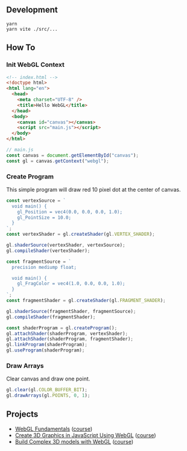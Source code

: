 ## Development

```shell
yarn
yarn vite ./src/...
```

## How To

### Init WebGL Context

```html
<!-- index.html -->
<!doctype html>
<html lang="en">
  <head>
    <meta charset="UTF-8" />
    <title>Hello WebGL</title>
  </head>
  <body>
    <canvas id="canvas"></canvas>
    <script src="main.js"></script>
  </body>
</html>
```

```js
// main.js
const canvas = document.getElementById("canvas");
const gl = canvas.getContext("webgl");
```

### Create Program

This simple program will draw red 10 pixel dot at the center of canvas.

```js
const vertexSource = `
  void main() {
    gl_Position = vec4(0.0, 0.0, 0.0, 1.0);
    gl_PointSize = 10.0;
  }
`;
const vertexShader = gl.createShader(gl.VERTEX_SHADER);

gl.shaderSource(vertexShader, vertexSource);
gl.compileShader(vertexShader);

const fragmentSource = `
  precision mediump float;  

  void main() {
    gl_FragColor = vec4(1.0, 0.0, 0.0, 1.0);
  }
`;
const fragmentShader = gl.createShader(gl.FRAGMENT_SHADER);

gl.shaderSource(fragmentShader, fragmentSource);
gl.compileShader(fragmentShader);

const shaderProgram = gl.createProgram();
gl.attachShader(shaderProgram, vertexShader);
gl.attachShader(shaderProgram, fragmentShader);
gl.linkProgram(shaderProgram);
gl.useProgram(shaderProgram);
```

### Draw Arrays

Clear canvas and draw one point.

```js
gl.clear(gl.COLOR_BUFFER_BIT);
gl.drawArrays(gl.POINTS, 0, 1);
```

## Projects

- [WebGL Fundamentals](./src/webgl-fundamentals) ([course](https://webglfundamentals.org/webgl/lessons/webgl-fundamentals.html))
- [Create 3D Graphics in JavaScript Using WebGL](./src/create-3d-graphics-in-javascript-using-webgl) ([course](https://egghead.io/lessons/webgl-setting-up-webgl))
- [Build Complex 3D models with WebGL](./src/build-complex-3d-models-with-webgl) ([course](https://egghead.io/courses/build-complex-3d-models-with-webgl))
